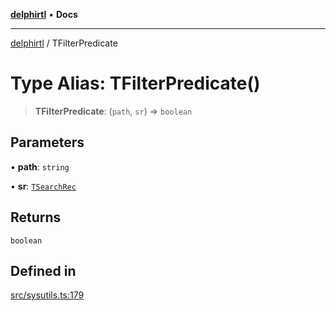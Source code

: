 [**delphirtl**](../README.md) • **Docs**

***

[delphirtl](../globals.md) / TFilterPredicate

# Type Alias: TFilterPredicate()

> **TFilterPredicate**: (`path`, `sr`) => `boolean`

## Parameters

• **path**: `string`

• **sr**: [`TSearchRec`](TSearchRec.md)

## Returns

`boolean`

## Defined in

[src/sysutils.ts:179](https://github.com/chuacw/delphirtl/blob/fec3f5d663dd7c36654525a8693564dece7e3b0d/src/sysutils.ts#L179)
